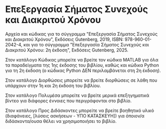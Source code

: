 # Επεξεργασία Σήματος Συνεχούς και Διακριτού Χρόνου
Αρχεία και κώδικας για το σύγγραμμα "Επεξεργασία Σήματος Συνεχούς και Διακριτού Χρόνου", Εκδόσεις Gutenberg, 2019, ΙSBN: 978-960-01-2042-4, και για το σύγγραμμα "Επεξεργασία Σήματος Συνεχούς και Διακριτού Χρόνου: 2η έκδοση", Εκδόσεις Gutenberg, 2025.

Στον κατάλογο Κώδικας μπορείτε να βρείτε τον κώδικα MATLAB για όλα τα παραδείγματα της 1ης έκδοσης του βιβλίου, καθώς και κώδικα Python για τη 2η έκδοση (ο κώδικας Python ΔΕΝ περιλαμβάνεται στη 2η έκδοση).

Στον κατάλογο Διορθώσεις μπορείτε να βρείτε διορθώσεις σε λάθη που υπάρχουν στην 1η και 2η έκδοση του βιβλίου.

Στον κατάλογο Πολυμέσα μπορείτε να βρείτε μερικά επεξηγηματικά βίντεο για διάφορες έννοιες που περιγράφονται στο βιβλίο.

Στον κατάλογο Προς Διδάσκοντες μπορείτε να βρείτε βοηθητικό υλικό (διαφάνειες, [λύσεις ασκήσεων - ΥΠΟ ΚΑΤΑΣΚΕΥΗ]) για όποιον/α διδάσκοντα/ουσα θέλει να χρησιμοποιήσει το βιβλίο.
